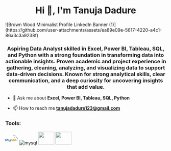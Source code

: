 <h1 align="center">Hi 👋, I'm Tanuja Dadure</h1>
![Brown Wood Minimalist Profile LinkedIn Banner (1)](https://github.com/user-attachments/assets/ea89e09e-5617-4220-a4c1-86a3c3a9238f)

<h3 align="center">Aspiring Data Analyst skilled in Excel, Power BI, Tableau, SQL, and Python with a strong foundation in transforming data into actionable insights. Proven academic and project experience in gathering, cleaning, analyzing, and visualizing data to support data-driven decisions. Known for strong analytical skills, clear communication, and a deep curiosity for uncovering insights that add value.</h3>

- 💬 Ask me about **Excel, Power BI, Tableau, SQL, Python**

- 📫 How to reach me **tanujadadure123@gmail.com**

<h3 align="left">Tools:</h3>
<p align="left"> 
<img src="https://raw.githubusercontent.com/devicons/devicon/master/icons/mysql/mysql-original-wordmark.svg" alt="mysql" width="40" height="40"/>
<img src="https://download.logo.wine/logo/Microsoft_Excel/Microsoft_Excel-Logo.wine.png" alt="mysql" width="50" height="40"/>
<img src="https://info.railsentinel.co.uk/wp-content/uploads/2023/02/PowerBI-Logo.png" width="50" height="40"/>
<img src="https://webobjects2.cdw.com/is/image/CDW/3678930?$product-main$" width="50" height="40"/>


